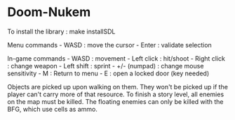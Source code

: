 # Doom-Nukem

To install the library : make installSDL

Menu commands
	- WASD : move the cursor
	- Enter : validate selection

In-game commands
	- WASD : movement
	- Left click : hit/shoot
	- Right click : change weapon
	- Left shift : sprint
	- +/- (numpad) : change mouse sensitivity
	- M : Return to menu
	- E : open a locked door (key needed)

Objects are picked up upon walking on them. They won't be picked up if the player can't carry more of that resource.
To finish a story level, all enemies on the map must be killed.
The floating enemies can only be killed with the BFG, which use cells as ammo.
